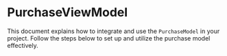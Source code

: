 # PurchaseViewModel
This document explains how to integrate and use the `PurchaseModel` in your project. Follow the steps below to set up and utilize the purchase model effectively.
